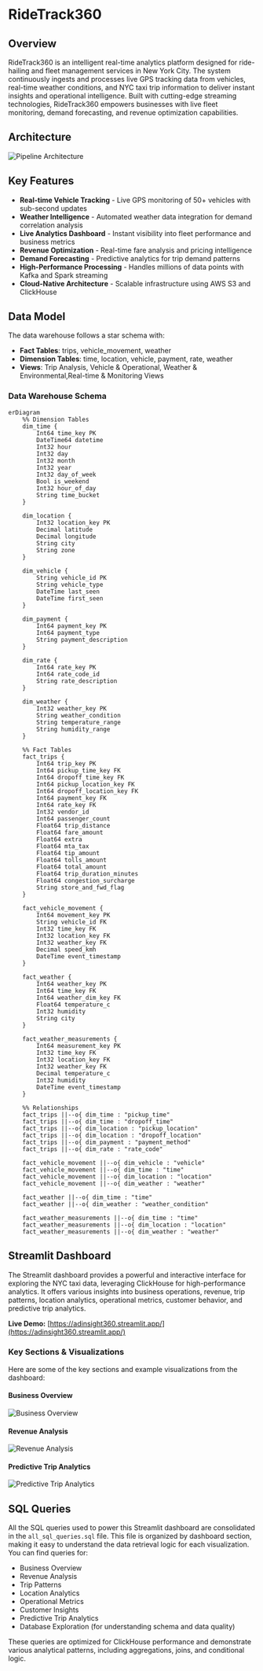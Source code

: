 # RideTrack360

## Overview
RideTrack360 is an intelligent real-time analytics platform designed for ride-hailing and fleet management services in New York City. The system continuously ingests and processes live GPS tracking data from vehicles, real-time weather conditions, and NYC taxi trip information to deliver instant insights and operational intelligence. Built with cutting-edge streaming technologies, RideTrack360 empowers businesses with live fleet monitoring, demand forecasting, and revenue optimization capabilities.

## Architecture
![Pipeline Architecture](data_ingestion/doc/PipelineArchitectur.jpg) 


## Key Features
-  **Real-time Vehicle Tracking** - Live GPS monitoring of 50+ vehicles with sub-second updates
- **Weather Intelligence** - Automated weather data integration for demand correlation analysis  
- **Live Analytics Dashboard** - Instant visibility into fleet performance and business metrics
- **Revenue Optimization** - Real-time fare analysis and pricing intelligence
- **Demand Forecasting** - Predictive analytics for trip demand patterns
- **High-Performance Processing** - Handles millions of data points with Kafka and Spark streaming
- **Cloud-Native Architecture** - Scalable infrastructure using AWS S3 and ClickHouse




## Data Model

The data warehouse follows a star schema with:
- **Fact Tables**: trips, vehicle_movement, weather
- **Dimension Tables**: time, location, vehicle, payment, rate, weather
- **Views**: Trip Analysis, Vehicle & Operational, Weather & Environmental,Real-time & Monitoring Views


### Data Warehouse Schema

```mermaid
erDiagram
    %% Dimension Tables
    dim_time {
        Int64 time_key PK
        DateTime64 datetime
        Int32 hour
        Int32 day
        Int32 month
        Int32 year
        Int32 day_of_week
        Bool is_weekend
        Int32 hour_of_day
        String time_bucket
    }
    
    dim_location {
        Int32 location_key PK
        Decimal latitude
        Decimal longitude
        String city
        String zone
    }
    
    dim_vehicle {
        String vehicle_id PK
        String vehicle_type
        DateTime last_seen
        DateTime first_seen
    }
    
    dim_payment {
        Int64 payment_key PK
        Int64 payment_type
        String payment_description
    }
    
    dim_rate {
        Int64 rate_key PK
        Int64 rate_code_id
        String rate_description
    }
    
    dim_weather {
        Int32 weather_key PK
        String weather_condition
        String temperature_range
        String humidity_range
    }
    
    %% Fact Tables
    fact_trips {
        Int64 trip_key PK
        Int64 pickup_time_key FK
        Int64 dropoff_time_key FK
        Int64 pickup_location_key FK
        Int64 dropoff_location_key FK
        Int64 payment_key FK
        Int64 rate_key FK
        Int32 vendor_id
        Int64 passenger_count
        Float64 trip_distance
        Float64 fare_amount
        Float64 extra
        Float64 mta_tax
        Float64 tip_amount
        Float64 tolls_amount
        Float64 total_amount
        Float64 trip_duration_minutes
        Float64 congestion_surcharge
        String store_and_fwd_flag
    }
    
    fact_vehicle_movement {
        Int64 movement_key PK
        String vehicle_id FK
        Int32 time_key FK
        Int32 location_key FK
        Int32 weather_key FK
        Decimal speed_kmh
        DateTime event_timestamp
    }
    
    fact_weather {
        Int64 weather_key PK
        Int64 time_key FK
        Int64 weather_dim_key FK
        Float64 temperature_c
        Int32 humidity
        String city
    }
    
    fact_weather_measurements {
        Int64 measurement_key PK
        Int32 time_key FK
        Int32 location_key FK
        Int32 weather_key FK
        Decimal temperature_c
        Int32 humidity
        DateTime event_timestamp
    }
    
    %% Relationships
    fact_trips ||--o{ dim_time : "pickup_time"
    fact_trips ||--o{ dim_time : "dropoff_time"
    fact_trips ||--o{ dim_location : "pickup_location"
    fact_trips ||--o{ dim_location : "dropoff_location"
    fact_trips ||--o{ dim_payment : "payment_method"
    fact_trips ||--o{ dim_rate : "rate_code"
    
    fact_vehicle_movement ||--o{ dim_vehicle : "vehicle"
    fact_vehicle_movement ||--o{ dim_time : "time"
    fact_vehicle_movement ||--o{ dim_location : "location"
    fact_vehicle_movement ||--o{ dim_weather : "weather"
    
    fact_weather ||--o{ dim_time : "time"
    fact_weather ||--o{ dim_weather : "weather_condition"
    
    fact_weather_measurements ||--o{ dim_time : "time"
    fact_weather_measurements ||--o{ dim_location : "location"
    fact_weather_measurements ||--o{ dim_weather : "weather"
```
## Streamlit Dashboard

The Streamlit dashboard provides a powerful and interactive interface for exploring the NYC taxi data, leveraging ClickHouse for high-performance analytics. It offers various insights into business operations, revenue, trip patterns, location analytics, operational metrics, customer behavior, and predictive trip analytics.

**Live Demo:** [https://adinsight360.streamlit.app/](https://adinsight360.streamlit.app/)
### Key Sections & Visualizations

Here are some of the key sections and example visualizations from the dashboard:

#### Business Overview 
![Business Overview](data_ingestion/doc/Business_overview.png)

#### Revenue Analysis 
![Revenue Analysis](data_ingestion/doc/Revenue_analysis.png)

#### Predictive Trip Analytics 
![Predictive Trip Analytics](data_ingestion/doc/Predictivetripanalytics.png)




## SQL Queries

All the SQL queries used to power this Streamlit dashboard are consolidated in the `all_sql_queries.sql` file. This file is organized by dashboard section, making it easy to understand the data retrieval logic for each visualization. You can find queries for:

*   Business Overview
*   Revenue Analysis
*   Trip Patterns
*   Location Analytics
*   Operational Metrics
*   Customer Insights
*   Predictive Trip Analytics
*   Database Exploration (for understanding schema and data quality)

These queries are optimized for ClickHouse performance and demonstrate various analytical patterns, including aggregations, joins, and conditional logic.







